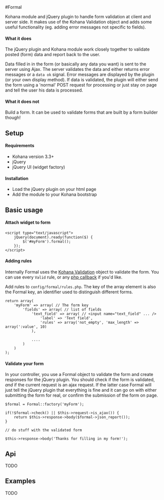 #Formal

Kohana module and jQuery plugin to handle form validation at client and server side. It makes use of the Kohana Validation object and adds some useful functionality (eg. adding error messages not specific to fields).

#### What it does

The jQuery plugin and Kohana module work closely together to validate posted (form) data and report back to the user.

Data filled in in the form (or basically any data you want) is sent to the server using Ajax. The server validates the data and either returns error messages or a `data ok` signal. Error messages are displayed by the plugin (or your own display method). If data is validated, the plugin will either send the form using a 'normal' POST request for processing or just stay on page and tell the user his data is processed.

#### What it does not

Build a form. It can be used to validate forms that are built by a form builder though!

## Setup

#### Requirements

- Kohana version 3.3+
- jQuery
- jQuery UI (widget factory)

#### Installation

- Load the jQuery plugin on your html page
- Add the module to your Kohana bootstrap

## Basic usage

#### Attach widget to form

    <script type="text/javascript">
        jQuery(document).ready(function($) {
            $('#myForm').formal();
        });
    </script>
    
#### Adding rules

Internally Formal uses the [Kohana Validation](http://kohanaframework.org/3.3/guide-api/Validation) object to validate the form. You can use every `Valid` rule, or any [php callback](http://php.net/manual/en/language.types.callable.php) if you'd like.

Add rules to `config/formal/rules.php`. The key of the array element is also the Formal key, an identifier used to distinguish different forms.

    return array(
        'myForm' => array( // The form key
            'fields' => array( // list of fields
                'text_field' => array( // <input name="text_field" ... />
                    'label' => 'Text field',
                    'rules' => array('not_empty', 'max_length' => array(':value', 10)
                ),
                
                ....
            )
        )
    );
    
#### Validate your form

In your controller, you use a Formal object to validate the form and create responses for the jQuery plugin. You should check if the form is validated, _and_ if the current request is an ajax request. If the latter case Formal will just tell the jQuery plugin that everything is fine and it can go on with either submitting the form for real, or confirm the submission of the form on page.

    $formal = Formal::factory('myForm');
    
    if(!$formal->check() || $this->request->is_ajax()) {
        return $this->response->body($formal->json_report());
    }
    
    // do stuff with the validated form
    
    $this->response->body('Thanks for filling in my form!');

## Api

TODO

## Examples

TODO
